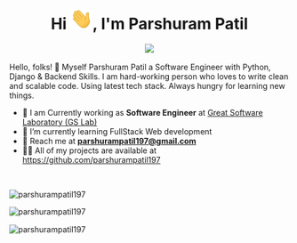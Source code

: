 
<h1 align="center">Hi <img src="https://raw.githubusercontent.com/pik1989/pik1989/main/Images/Hi.gif" width="40px" />, I'm Parshuram Patil</h1>

<!-- Typing SVG by DenverCoder1 - https://github.com/DenverCoder1/readme-typing-svg -->
<p align="center">
  <a href="https://github.com/pik1989"><img src="https://readme-typing-svg.herokuapp.com?lines=Software+Engineer;2%2B+years+of+coding+experience;Always+learning+new+things&center=true&width=380&height=45"></a>
</p>

Hello, folks! 👋 Myself Parshuram Patil a Software Engineer with Python, Django & Backend Skills. I am hard-working person who loves to write clean and scalable code. Using latest tech stack. Always hungry for learning new things.

- 🔭 I am Currently working as **Software Engineer** at [Great Software Laboratory (GS Lab)](https://www.gslab.com/)
- 🌱 I’m currently learning FullStack Web development
- 💬 Reach me at **parshurampatil197@gmail.com** 
- 👨‍💻 All of my projects are available at https://github.com/parshurampatil197 



<br/><p><img src="https://github-readme-stats.vercel.app/api/top-langs/?username=parshurampatil197&theme=blue-green" alt="parshurampatil197" /></p>

<p><img src="https://github-readme-streak-stats.herokuapp.com/?user=parshurampatil197" alt="parshurampatil197" /></p>
<p><img align="center" src="https://github-readme-stats.vercel.app/api?username=parshurampatil197&theme=blue-green" alt="parshurampatil197" /></p><br/>
